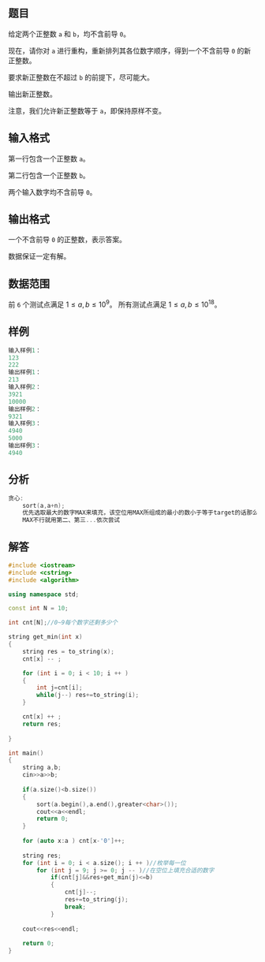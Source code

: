 ## 题目
给定两个正整数 `a` 和 `b`，均不含前导 `0`。

现在，请你对 `a` 进行重构，重新排列其各位数字顺序，得到一个不含前导 `0` 的新正整数。

要求新正整数在不超过 `b` 的前提下，尽可能大。

输出新正整数。

注意，我们允许新正整数等于 `a`，即保持原样不变。

## 输入格式
第一行包含一个正整数 `a`。

第二行包含一个正整数 `b`。

两个输入数字均不含前导 `0`。

## 输出格式
一个不含前导 `0` 的正整数，表示答案。

数据保证一定有解。

## 数据范围
前 `6` 个测试点满足 $1≤a,b≤10^9$。
所有测试点满足 $1≤a,b≤10^{18}$。

## 样例
```c++
输入样例1：
123
222
输出样例1：
213
输入样例2：
3921
10000
输出样例2：
9321
输入样例3：
4940
5000
输出样例3：
4940
```

## 分析
```c++
贪心:
    sort(a,a+n);
    优先选取最大的数字MAX来填充，该空位用MAX所组成的最小的数小于等于target的话那么就可以找到
    MAX不行就用第二、第三...依次尝试
```

## 解答
```c++
#include <iostream>
#include <cstring>
#include <algorithm>

using namespace std;

const int N = 10;

int cnt[N];//0~9每个数字还剩多少个

string get_min(int x)
{
    string res = to_string(x);
    cnt[x] -- ;

    for (int i = 0; i < 10; i ++ )
    {
        int j=cnt[i];
        while(j--) res+=to_string(i);
    }

    cnt[x] ++ ;
    return res;
    
}

int main()
{
    string a,b;
    cin>>a>>b;
    
    if(a.size()<b.size())
    {
        sort(a.begin(),a.end(),greater<char>());
        cout<<a<<endl;
        return 0;
    }
    
    for (auto x:a ) cnt[x-'0']++;
    
    string res;
    for (int i = 0; i < a.size(); i ++ )//枚举每一位
        for (int j = 9; j >= 0; j -- )//在空位上填充合适的数字
            if(cnt[j]&&res+get_min(j)<=b)
            {
                cnt[j]--;
                res+=to_string(j);
                break;
            }
                
    cout<<res<<endl;
    
    return 0;
}
```